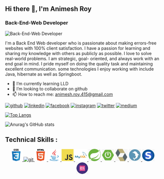## Hi there 👋, I'm Animesh Roy
### Back-End-Web Developer
![Back-End-Web Developer](https://scontent.fccu3-1.fna.fbcdn.net/v/t39.30808-6/298224345_3288623044718496_4097521048809575198_n.jpg?stp=dst-jpg_s960x960&_nc_cat=102&ccb=1-7&_nc_sid=8bfeb9&_nc_ohc=IHtugrdhQIkAX-E_IpJ&_nc_ht=scontent.fccu3-1.fna&oh=00_AT89cE8Ild7rBsoQRhavPYccGLaJZLX4H2m_Jx0eANRkUg&oe=62F7DEE9)

I'm a Back End Web developer who is passionate about making errors-free websites with 100% client satisfaction. I have a passion for
learning and sharing my knowledge with others as publicly as
possible. I love to solve real-world problems. I am strategic, goal-
oriented, and always work with an end goal in mind. I pride myself on doing the quality task and maintaining excellent communication. some technologies I enjoy working with
include Java, hibernate as well as Springboot.



<!-- - 🔭 I’m currently working on this page.  -->
- 🌱 I’m currently learning LLD 
- 👯 I’m looking to collaborate on github 
- 📫 How to reach me: animesh.roy.415@gmail.com


[<img src='https://cdn.jsdelivr.net/npm/simple-icons@3.0.1/icons/github.svg' alt='github' height='40'>](https://github.com/AnniRoy)  [<img src='https://cdn.jsdelivr.net/npm/simple-icons@3.0.1/icons/linkedin.svg' alt='linkedin' height='40'>](https://www.linkedin.com/in/animesh-roy-623241166/)  [<img src='https://cdn.jsdelivr.net/npm/simple-icons@3.0.1/icons/facebook.svg' alt='facebook' height='40'>](https://www.facebook.com/animesh.roy.1088)  [<img src='https://cdn.jsdelivr.net/npm/simple-icons@3.0.1/icons/instagram.svg' alt='instagram' height='40'>](https://www.instagram.com/anniroy97/)  [<img src='https://cdn.jsdelivr.net/npm/simple-icons@3.0.1/icons/twitter.svg' alt='twitter' height='40'>](https://twitter.com/@anniroy97)  [<img src='https://cdn.jsdelivr.net/npm/simple-icons@3.0.1/icons/medium.svg' alt='medium' height='40'>](https://medium.com/@animesh.roy.415)

[![Top Langs](https://github-readme-stats.vercel.app/api/top-langs/?username=AnniRoy)](https://github.com/anuraghazra/github-readme-stats)


![Anurag's GitHub stats](https://github-readme-stats.vercel.app/api?username=AnniRoy&show_icons=true&theme=radical)  


## Technical Skills :

<p align="center" >
  <a href="https://www.w3schools.com/css/" target="_blank" rel="noreferrer">
    <img
      src="https://raw.githubusercontent.com/devicons/devicon/master/icons/css3/css3-original-wordmark.svg"
      alt="css3"
      width="40"
      height="40"
    />
  </a>
  <a href="https://git-scm.com/" target="_blank" rel="noreferrer">
    <img
      src="https://www.vectorlogo.zone/logos/git-scm/git-scm-icon.svg"
      alt="git"
      width="40"
      height="40"
    />
  </a>
  <a href="https://www.w3.org/html/" target="_blank" rel="noreferrer">
    <img
      src="https://raw.githubusercontent.com/devicons/devicon/master/icons/html5/html5-original-wordmark.svg"
      alt="html5"
      width="40"
      height="40"
    />
  </a>
  <a href="https://www.java.com" target="_blank" rel="noreferrer">
    <img
      src="https://raw.githubusercontent.com/devicons/devicon/master/icons/java/java-original.svg"
      alt="java"
      width="40"
      height="40"
    />
  </a>
  <a
    href="https://developer.mozilla.org/en-US/docs/Web/JavaScript"
    target="_blank"
    rel="noreferrer"
  >
    <img
      src="https://raw.githubusercontent.com/devicons/devicon/master/icons/javascript/javascript-original.svg"
      alt="javascript"
      width="40"
      height="40"
    />
  </a>
  <a href="https://www.mysql.com/" target="_blank" rel="noreferrer">
    <img
      src="https://raw.githubusercontent.com/devicons/devicon/master/icons/mysql/mysql-original-wordmark.svg"
      alt="mysql"
      width="40"
      height="40"
    />
  </a>
  <a href="https://spring.io/projects/spring-boot" target="_blank" rel="noreferrer">
	<img
	  src="./spring-icon1.svg.jpeg"
	  alt="spring"
	  width="40"
	  height="40"
	/>
   </a>
  <a href="https://spring.io/projects/spring-boot" target="_blank" rel="noreferrer">
	<img
	  src="./spring-boot-logo.png.jpeg"
	  alt="spring"
	  width="40"
	  height="40"
	/>
   </a>
   <a href="https://hibernate.org/orm/documentation/6.1/" target="_blank" rel="noreferrer">
	<img
	  src="./hibernate_logo_icon_171004.svg.jpeg"
	  alt="spring"
	  width="40"
	  height="40"
	/>
   </a>
   <a href="https://dev.mysql.com/doc/" target="_blank" rel="noreferrer">
	<img
	  src="./mysqlworkbench_102952.svg.jpeg"
	  alt="spring"
	  width="40"
	  height="40"
	/>
   </a>
   <a href="https://docs.oracle.com/javaee/7/tutorial/servlets.htm" target="_blank" rel="noreferrer">
	<img
	  src="./external-content.duckduckgo.com.png.jpeg"
	  alt="spring"
	  width="40"
	  height="40"
	/>
   </a>
   <a href="https://devdocs.io/bash/" target="_blank" rel="noreferrer">
	<img
	  src="./command.png.jpeg"
	  alt="spring"
	  width="40"
	  height="40"
	/>
   </a>
</p>
